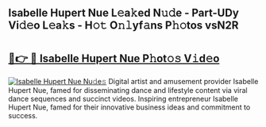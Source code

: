 ## Isabelle Hupert Nue L𝚎a𝚔ed N𝚞𝚍e - Part-UDy Vi𝚍𝚎o L𝚎a𝚔s - H𝚘𝚝 O𝚗𝚕yf𝚊ns P𝚑𝚘tos vsN2R

# <h2><a href="http://kf9ssn.oniu.top/?m=Isabelle+Hupert+Nue">🔗👉 🔴 Isabelle Hupert Nue P𝚑ot𝚘𝚜 V𝚒d𝚎o</a></h2>

[![Isabelle Hupert Nue Nu𝚍e𝚜](https://i.imgur.com/0qMVB7G.gif)](http://kf9ssn.oniu.top/?m=Isabelle+Hupert+Nue)
Digital artist and amusement provider Isabelle Hupert Nue, famed for disseminating dance and lifestyle content via viral dance sequences and succinct videos. Inspiring entrepreneur Isabelle Hupert Nue, famed for their innovative business ideas and commitment to success.  
